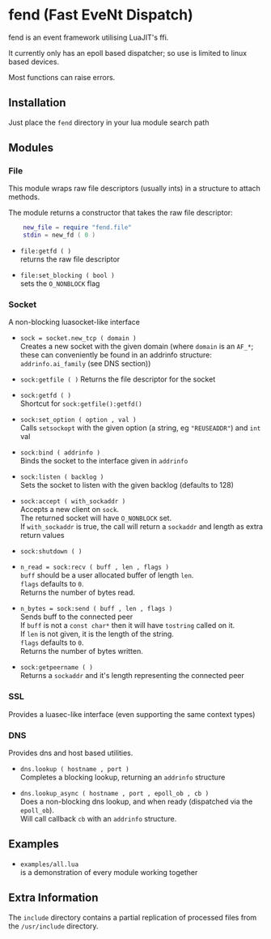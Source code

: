 fend (Fast EveNt Dispatch)
==========================

fend is an event framework utilising LuaJIT's ffi.

It currently only has an epoll based dispatcher; so use is limited to linux based devices.

Most functions can raise errors.

Installation
------------

Just place the `fend` directory in your lua module search path


Modules
-------

### File
This module wraps raw file descriptors (usually ints) in a structure to attach methods.

The module returns a constructor that takes the raw file descriptor:
``` lua
    new_file = require "fend.file"
    stdin = new_fd ( 0 )
```

 - `file:getfd ( )`  
 	returns the raw file descriptor

 - `file:set_blocking ( bool )`  
 	sets the `O_NONBLOCK` flag


### Socket
A non-blocking luasocket-like interface

 - `sock = socket.new_tcp ( domain )`  
 	Creates a new socket with the given domain (where `domain` is an `AF_*`; these can conveniently be found in an addrinfo structure: `addrinfo.ai_family` (see DNS section))

 - `sock:getfile ( )`
 	Returns the file descriptor for the socket

 - `sock:getfd ( )`  
 	Shortcut for `sock:getfile():getfd()`

 - `sock:set_option ( option , val )`  
 	Calls `setsockopt` with the given option (a string, eg `"REUSEADDR"`) and `int` val

 - `sock:bind ( addrinfo )`  
	Binds the socket to the interface given in `addrinfo`

 - `sock:listen ( backlog )`  
 	Sets the socket to listen with the given backlog (defaults to 128)

 - `sock:accept ( with_sockaddr )`  
 	Accepts a new client on `sock`.  
 	The returned socket will have `O_NONBLOCK` set.  
 	If `with_sockaddr` is true, the call will return a `sockaddr` and length as extra return values

 - `sock:shutdown ( )`

 - `n_read = sock:recv ( buff , len , flags )`  
	`buff` should be a user allocated buffer of length `len`.  
	`flags` defaults to `0`.  
	Returns the number of bytes read.

 - `n_bytes = sock:send ( buff , len , flags )`  
 	Sends buff to the connected peer  
	If `buff` is not a `const char*` then it will have `tostring` called on it.  
	If `len` is not given, it is the length of the string.  
	`flags` defaults to `0`.  
	Returns the number of bytes written.

 - `sock:getpeername ( )`  
 	Returns a `sockaddr` and it's length representing the connected peer

### SSL
Provides a luasec-like interface (even supporting the same context types)

### DNS
Provides dns and host based utilities.

 - `dns.lookup ( hostname , port )`  
 	Completes a blocking lookup, returning an `addrinfo` structure

 - `dns.lookup_async ( hostname , port , epoll_ob , cb )`  
 	Does a non-blocking dns lookup, and when ready (dispatched via the `epoll_ob`).  
 	Will call callback `cb` with an `addrinfo` structure.


Examples
--------

 - `examples/all.lua`  
 	is a demonstration of every module working together


Extra Information
-----------------

The `include` directory contains a partial replication of processed files from the `/usr/include` directory.
